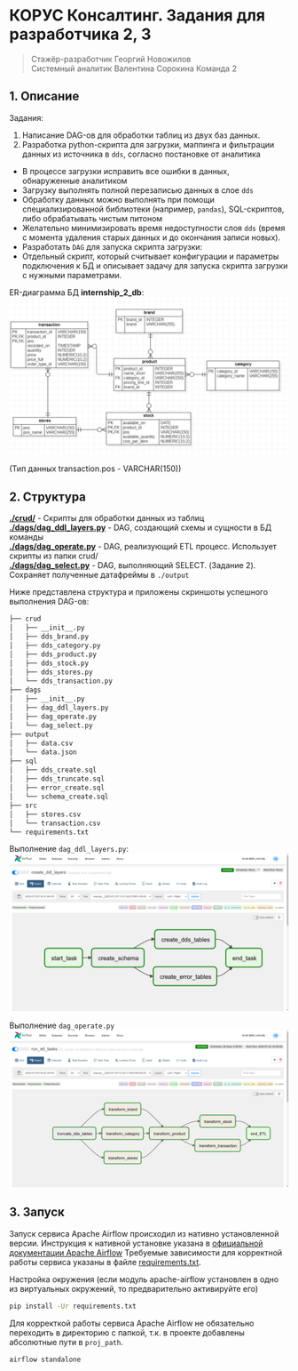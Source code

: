 # КОРУС Консалтинг. Задания для разработчика 2, 3
> Стажёр-разработчик Георгий Новожилов \
> Системный аналитик Валентина Сорокина
> Команда 2

## 1. Описание
Задания: 
1. Написание DAG-ов для обработки таблиц из двух баз данных.
2. Разработка python-скрипта для загрузки, маппинга и фильтрации данных из источника в `dds`, согласно постановке от аналитика

- В процессе загрузки исправить все ошибки в данных, обнаруженные аналитиком
- Загрузку выполнять полной перезаписью данных в слое `dds`
- Обработку данных можно выполнять при помощи специализированной библиотеки (например, `pandas`), SQL-скриптов, либо обрабатывать чистым питоном
- Желательно минимизировать время недоступности слоя `dds` (время с момента удаления старых данных и до окончания записи новых). 
- Разработать `DAG` для запуска скрипта загрузки:  
- Отдельный скрипт, который считывает конфигурации и параметры подключения к БД и описывает задачу для запуска скрипта загрузки с нужными параметрами.  

ER-диаграмма БД **internship_2_db**:
![image](images/er-diagram.png)

(Тип данных transaction.pos - VARCHAR(150))

## 2. Структура
[**./crud/**](crud/) - Скрипты для обработки данных из таблиц \
[**./dags/dag_ddl_layers.py**](dags/dag_ddl_layers.py) - DAG, создающий схемы и сущности в БД команды \
[**./dags/dag_operate.py**](dags/dag_operate.py) - DAG, реализующий ETL процесс. Использует скрипты из папки crud/ \
[**./dags/dag_select.py**](dags/dag_select.py) - DAG, выполняющий SELECT. (Задание 2). Сохраняет полученные датафреймы в `./output`

Ниже представлена структура и приложены скриншоты успешного выполнения DAG-ов:
```
├── crud
│   ├── __init__.py
│   ├── dds_brand.py
│   ├── dds_category.py
│   ├── dds_product.py
│   ├── dds_stock.py
│   ├── dds_stores.py
│   └── dds_transaction.py
├── dags
│   ├── __init__.py
│   ├── dag_ddl_layers.py
│   ├── dag_operate.py
│   └── dag_select.py
├── output
│   ├── data.csv
│   └── data.json
├── sql
│   ├── dds_create.sql
│   ├── dds_truncate.sql
│   ├── error_create.sql
│   └── schema_create.sql
├── src
│   ├── stores.csv
│   └── transaction.csv
└── requirements.txt
```
Выполнение `dag_ddl_layers.py`:
![image](images/ddl.png)

Выполнение `dag_operate.py`
![image](images/etl.png)

## 3. Запуск
Запуск сервиса Apache Airflow происходил из нативно установленной версии. 
Инструкция к нативной установке указана в [официальной документации Apache Airflow](https://airflow.apache.org/docs/apache-airflow/stable/start.html)
Требуемые зависимости для корректной работы сервиса указаны в файле [requirements.txt](requirements.txt).

Настройка окружения (если модуль apache-airflow установлен в одно из виртуальных окружений, то предварительно активируйте его)
```bash
pip install -Ur requirements.txt
```
Для корректкой работы сервиса Apache Airflow не обязательно переходить в директорию с папкой, т.к. в проекте добавлены абсолютные пути в `proj_path`.
```bash
airflow standalone
```
